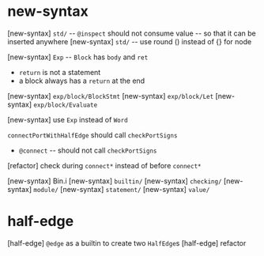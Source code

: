 # new-syntax

[new-syntax] `std/` -- `@inspect` should not consume value -- so that it can be inserted anywhere
[new-syntax] `std/` -- use round () instead of {} for node

[new-syntax] `Exp` -- `Block` has `body` and `ret`

- `return` is not a statement
- a block always has a `return` at the end

[new-syntax] `exp/block/BlockStmt`
[new-syntax] `exp/block/Let`
[new-syntax] `exp/block/Evaluate`

[new-syntax] use `Exp` instead of `Word`


`connectPortWithHalfEdge` should call `checkPortSigns`

- `@connect` -- should not call `checkPortSigns`

[refactor] check during `connect*` instead of before `connect*`

[new-syntax] Bin.i
[new-syntax] `builtin/`
[new-syntax] `checking/`
[new-syntax] `module/`
[new-syntax] `statement/`
[new-syntax] `value/`

# half-edge

[half-edge] `@edge` as a builtin to create two `HalfEdge`s
[half-edge] refactor
